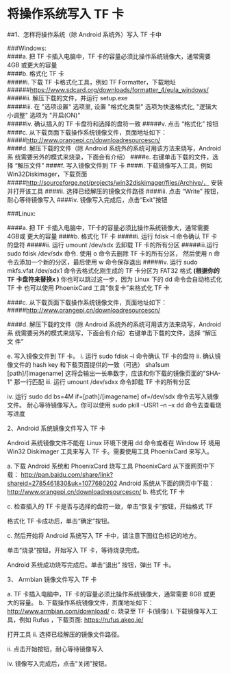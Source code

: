 # 将操作系统写入 TF 卡 #
 
##1、怎样将操作系统（除 Android  系统外）写入 TF 卡中

###Windows:  
####a.  把 TF  卡插入电脑中，TF 卡的容量必须比操作系统镜像大，通常需要 4GB 或更大的容量  
####b.  格式化 TF 卡  
#####i.  下载 TF  卡格式化工具，例如 TF Formatter，下载地址  
######https://www.sdcard.org/downloads/formatter_4/eula_windows/  
#####ii.  解压下载的文件，并运行 setup.exe  
#####iii. 在 "选项设置" 选项里, 设置 "格式化类型" 选项为快速格式化, "逻辑大 小调整"  选项为 "开启(ON)"  
#####iv.  确认插入的 TF 卡盘符和选择的盘符一致
#####v.  点击 “格式化” 按钮  
####c.  从下载页面下载操作系统镜像文件，页面地址如下：
#####http://www.orangepi.cn/downloadresourcescn/  
####d. 解压下载的文件（除 Android 系统外的系统可用该方法来烧写，Android 系 统需要另外的模式来烧录，下面会有介绍）
####e.  右键单击下载的文件，选择 “解压文件”
####f.  写入镜像文件到 TF 卡
####i. 下载镜像写入工具，例如 Win32Diskimager，下载页面 
#####http://sourceforge.net/projects/win32diskimager/files/Archive/， 安装并打开该工具
####ii. 选择已经解压的镜像文件路径
####iii.  点击 “Write” 按钮，耐心等待镜像写入
####iv. 镜像写入完成后，点击“Exit”按钮

###Linux:
 
####a. 把 TF 卡插入电脑中，TF卡的容量必须比操作系统镜像大，通常需要 4GB或 更大的容量
####b.  格式化 TF  卡
#####i.  运行 fdisk –l  命令确认 TF 卡的盘符
#####ii.  运行 umount /dev/sdx  去卸载 TF 卡的所有分区
#####iii.运行 sudo fdisk /dev/sdx 命令. 使用 o 命令去删除 TF 卡的所有分区， 然后使用 n  命令去添加一个新的分区，最后使用 w  命令保存退出
#####iv.  运行 sudo mkfs.vfat /dev/sdx1  命令去格式化刚生成的 TF 卡分区为 FAT32 格式
__(根据你的 TF  卡盘符来替换x )__
你也可以跳过这一步，因为 Linux 下的 dd 命令会自动格式化 TF 卡 也可以使用 PhoenixCard 工具”恢复卡”来格式化 TF 卡



####c. 从下载页面下载操作系统镜像文件，页面地址如下：
#####http://www.orangepi.cn/downloadresourcescn/
 
####d. 解压下载的文件（除 Android 系统外的系统可用该方法来烧写，Android 系 统需要另外的模式来烧写，下面会有介绍）右键单击下载的文件，选择 “解压文 件”
 
e.  写入镜像文件到 TF 卡。
i. 运行 sudo fdisk –l  命令确认 TF 卡的盘符
ii. 确认镜像文件的 hash key 和下载页面提供的一致（可选） sha1sum [path]/[imagename] 这将会输出一长串数字，应该和你下载的镜像页面的"SHA-1" 那一行匹配
iii.   运行 umount /dev/sdxx 命令卸载 TF 卡的所有分区
 
iv.  运行 sudo dd bs=4M if=[path]/[imagename] of=/dev/sdx 命令去写入镜像文件。 耐心等待镜像写入。你可以使用 sudo pkill –USR1 –n –x dd 命令去查看烧写进度
 
2、Android  系统镜像文件写入 TF 卡
 
Android 系统镜像文件不能在 Linux 环境下使用 dd 命令或者在 Window 环 境用 Win32 Diskimager  工具来写入 TF  卡。需要使用工具 PhoenixCard 来写入。
 
a.  下载 Android  系统和 PhoenixCard 烧写工具
PhoenixCard 从下面网页中下载： http://pan.baidu.com/share/link?shareid=2785461830&uk=1077680202 Android 系统从下面的网页中下载：
http://www.orangepi.cn/downloadresourcescn/
b.  格式化 TF 卡
 
 

 

c. 检查插入的 TF 卡是否与选择的盘符一致，单击“恢复卡”按钮，开始格式 TF
 
格式化 TF 卡成功后，单击“确定”按钮。
 
c.    然后开始将 Android  系统写入 TF 卡中，请注意下图红色标记的地方。
 
单击“烧录”按钮，开始写入 TF 卡，等待烧录完成。
 
Android  系统成功烧写完成后。单击“退出”  按钮，弹出 TF 卡。

 

3、 Armbian 镜像文件写入 TF 卡
 
a. TF 卡插入电脑中，TF 卡的容量必须比操作系统镜像大，通常需要 8GB 或更 大的容量。
b.  下载操作系统镜像文件，页面地址如下：
http://www.armbian.com/download/ c. 烧录至 TF 卡(镜像)
i.  下载镜像写入工具，例如 Rufus ，下载页面:    https://rufus.akeo.ie/
 

打开工具
ii.  选择已经解压的镜像文件路径。
 

 
 
ii. 点击开始按钮，耐心等待镜像写入
 
iv.  镜像写入完成后，点击“关闭”按钮。
 